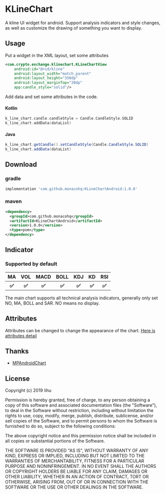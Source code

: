 
# KLineChart
A kline UI widget for android. Support analysis indicators and style changes, as well as customize the drawing of something you want to display.

## Usage
Put a widget in the XML layout, set some attributes
```xml
<com.crypto.exchange.klinechart.KLineChartView
    android:id="@+id/kline"
    android:layout_width="match_parent"
    android:layout_height="350dp"
    android:layout_marginTop="20dp"
    app:candle_style="solid"/>
```

Add data and set some attributes in the code.

#### Kotlin
```kotlin
k_line_chart.candle.candleStyle = Candle.CandleStyle.SOLID
k_line_chart.addData(dataList)
```
#### Java
```java
k_line_chart.getCandle().setCandleStyle(Candle.CandleStyle.SOLID)
k_line_chart.addData(dataList)
```

## Download
### gradle
```groovy
implementation 'com.github.monacohq:KLineChartAndroid:1.0.0'
```
### maven
```xml
<dependency>
  <groupId>com.github.monacohq</groupId>
  <artifactId>KLineChartAndroid</artifactId>
  <version>1.0.0</version>
  <type>pom</type>
</dependency>
```
## Indicator
### Supported by default
<table>
    <tbody>
        <tr>
            <th>MA</th>
            <th>VOL</th>
            <th>MACD</th>
            <th>BOLL</th>
            <th>KDJ</th>
            <th>KD</th>
            <th>RSI</th>
        </tr>
        <tr>
            <th>✅</th>
            <th>✅</th>
            <th>✅</th>
            <th>✅</th>
            <th>✅</th>
            <th>✅</th>
            <th>✅</th>
        </tr>
    </tbody>
</table>
The main chart supports all technical analysis indicators, generally only set NO, MA, BOLL and SAR. NO means no display.

## Attributes
Attributes can be changed to change the appearance of the chart.
[Here is attributes detail](./ATTRIBUTE-DETAIL.md)

## Thanks
  + [MPAndroidChart](https://github.com/PhilJay/MPAndroidChart)

## License
Copyright (c) 2019 lihu

Permission is hereby granted, free of charge, to any person obtaining a copy
of this software and associated documentation files (the "Software"), to deal
in the Software without restriction, including without limitation the rights
to use, copy, modify, merge, publish, distribute, sublicense, and/or sell
copies of the Software, and to permit persons to whom the Software is
furnished to do so, subject to the following conditions:

The above copyright notice and this permission notice shall be included in all
copies or substantial portions of the Software.

THE SOFTWARE IS PROVIDED "AS IS", WITHOUT WARRANTY OF ANY KIND, EXPRESS OR
IMPLIED, INCLUDING BUT NOT LIMITED TO THE WARRANTIES OF MERCHANTABILITY,
FITNESS FOR A PARTICULAR PURPOSE AND NONINFRINGEMENT. IN NO EVENT SHALL THE
AUTHORS OR COPYRIGHT HOLDERS BE LIABLE FOR ANY CLAIM, DAMAGES OR OTHER
LIABILITY, WHETHER IN AN ACTION OF CONTRACT, TORT OR OTHERWISE, ARISING FROM,
OUT OF OR IN CONNECTION WITH THE SOFTWARE OR THE USE OR OTHER DEALINGS IN THE
SOFTWARE.
